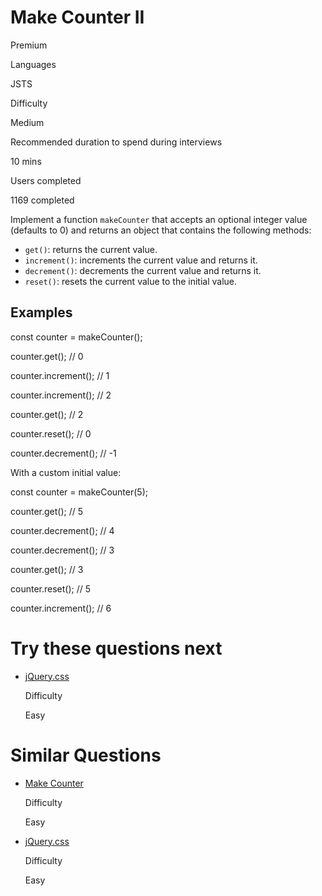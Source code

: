 # Make Counter II

Premium

Languages

JSTS

Difficulty

Medium

Recommended duration to spend during interviews

10 mins

Users completed

1169 completed

Implement a function `makeCounter` that accepts an optional integer value (defaults to 0) and returns an object that contains the following methods:

- `get()`: returns the current value.
- `increment()`: increments the current value and returns it.
- `decrement()`: decrements the current value and returns it.
- `reset()`: resets the current value to the initial value.

## Examples

const counter = makeCounter();

counter.get(); // 0

counter.increment(); // 1

counter.increment(); // 2

counter.get(); // 2

counter.reset(); // 0

counter.decrement(); // -1

With a custom initial value:

const counter = makeCounter(5);

counter.get(); // 5

counter.decrement(); // 4

counter.decrement(); // 3

counter.get(); // 3

counter.reset(); // 5

counter.increment(); // 6

# Try these questions next

- [jQuery.css](https://www.greatfrontend.com/questions/javascript/jquery-css)
    
    Difficulty
    
    Easy
    

# Similar Questions

- [Make Counter](https://www.greatfrontend.com/questions/javascript/make-counter)
    
    Difficulty
    
    Easy
    
- [jQuery.css](https://www.greatfrontend.com/questions/javascript/jquery-css)
    
    Difficulty
    
    Easy